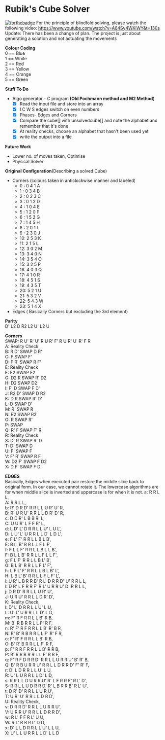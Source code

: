 # Rubik's Cube Solver

[![forthebadge](https://forthebadge.com/images/badges/made-with-c.svg)](https://forthebadge.com)
For the principle of blindfold solving, please watch the following video: https://www.youtube.com/watch?v=A64Sy4WKiWY&t=130s
Update: There has been a change of plan. The project is just about generating a solution and not actuating the movements

**Colour Coding**\
0 == Blue\
1 == White\
2 == Red\
3 == Yellow\
4 == Orange\
5 == Green

**Stuff To Do**
* Algo generator - C program **(Old Pochmann method and M2 Method)**
  * [x] Read the input file and store into an array
  * [x] I C W S edges switch on even numbers
  * [x] Phases- Edges and Corners
  * [x] Compare the cube[] with unsolvedcube[] and note the alphabet and remember that it's done
  * [x] At reality checks, choose an alphabet that hasn't been used yet
  * [x] write the output into a file

**Future Work**
* Lower no. of moves taken, Optimise
* Physical Solver

**Original Configuration**(Describing a solved Cube)
* Corners (colours taken in anticlockwise manner and labeled)
  * 0 : 0 4 1 A
  * 1 : 0 3 4 B
  * 2 : 0 2 3 C
  * 3 : 0 1 2 D
  * 4 : 1 0 4 E
  * 5 : 1 2 0 F
  * 6 : 1 5 2 G
  * 7 : 1 4 5 H
  * 8 : 2 0 1 I
  * 9 : 2 3 0 J
  * 10: 2 5 3 K
  * 11: 2 1 5 L
  * 12: 3 0 2 M
  * 13: 3 4 0 N
  * 14: 3 5 4 O
  * 15: 3 2 5 P
  * 16: 4 0 3 Q
  * 17: 4 1 0 R
  * 18: 4 5 1 S
  * 19: 4 3 5 T
  * 20: 5 2 1 U
  * 21: 5 3 2 V
  * 22: 5 4 3 W
  * 23: 5 1 4 X
* Edges ( Basically Corners but excluding the 3rd element)

**Parity**\
D' L2 D R2 L2 U' L2 U

**Corners**\
SWAP: R U' R' U' R U R' F' R U R' U' R' F R\
A: Reality Check\
B: R D' SWAP D R'\
C: F SWAP F'\
D: F R' SWAP R F'\
E: Reality Check\
F: F2 SWAP F2\
G: D2 R SWAP R' D2\
H: D2 SWAP D2\
I: F' D SWAP F D'\
J: R2 D' SWAP D R2\
K: D R SWAP R' D'\
L: D SWAP D'\
M: R' SWAP R\
N: R2 SWAP R2\
O: R SWAP R'\
P: SWAP\
Q: R' F SWAP F' R\
R: Reality Check\
S: D' R SWAP R' D\
T: D' SWAP D\
U: F' SWAP F\
V: F' R' SWAP R F\
W: D2 F' SWAP F D2\
X: D F' SWAP F D'

**EDGES**\
Basically, Edges when executed pair restore the middle slice back to original form. In our case, we cannot rotate it. The lowercase algorithms are for when middle slice is inverted and uppercase is for when it is not.
a: R R L L,\
A: R R L L,\
b: R' D R D' R R L L U R' U' R,\
B: R' U R U' R R L L D R' D' R,\
c: D D R' L B B R' L,\
C: U U R' L F F R' L,\
d: L D' L' D R R L L U' L U L',\
D: L U' L' U R R L L D' L D L',\
e: F L' F' R R L L B L B',\
E: B L' B' R R L L F L F',\
f: F L L F' R R L L B L L B',\
F: B L L B' R R L L F L L F',\
g: F L F' R R L L B L' B',\
G: B L B' R R L L F L' F',\
h: L F L' F' R R L L B L B' L',\
H: L B L' B' R R L L F L F' L',\
i: U R' L B R R B' R L' D R R D' U' R R L L,\
I: D R' L F R R F' R L' U R R U' D' R R L L,\
j: D R D' R R L L U R' U',\
J: U R U' R R L L D R' D',\
K: Reality Check,\
l: D' L' D R R L L U' L U,\
L: U' L' U R R L L D' L D,\
m: F' R F R R L L B' R B,\
M: B' R B R R L L F' R F,\
n: R' F' R F R R L L B' R' B R,\
N: R' B' R B R R L L F' R' F R,\
o: F' R' F R R L L B' R B,\
O: B' R' B R R L L F' R F,\
p: F' R R F R R L L B' R R B,\
P: B' R R B R R L L F' R R F,\
q: F' R F D R R D' R R L L U R R U' B' R' B,\
Q: B' R B U R R U' R R L L D R R D' F' R' F,\
r: D' L D R R L L U' L U,\
R: U' L U R R L L D' L D,\
s: R R L L D U R R U' R' L F R R F' R L' D',\
S: R R L L U D R R D' R' L B R R B' R L' U',\
t: D R' D' R R L L U R U',\
T: U R' U' R R L L D R D',\
U: Reality Check,\
v: D R R D' R R L L U R R U',\
V: U R R U' R R L L D R R D',\
w: R L' F F R L' U U,\
W: R L' B B R L' D D,\
x: D' L L D R R L L U' L L U,\
X: U' L L U R R L L D' L L D